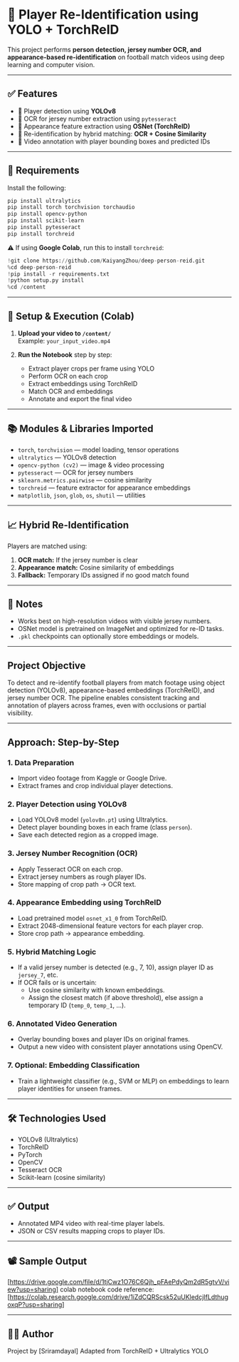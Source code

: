 
# 🎯 Player Re-Identification using YOLO + TorchReID

This project performs **person detection, jersey number OCR, and appearance-based re-identification** on football match videos using deep learning and computer vision.

---



## ✅ Features

- 🧠 Player detection using **YOLOv8**
- 🔢 OCR for jersey number extraction using `pytesseract`
- 🔁 Appearance feature extraction using **OSNet (TorchReID)**
- 🤝 Re-identification by hybrid matching: **OCR + Cosine Similarity**
- 📼 Video annotation with player bounding boxes and predicted IDs

---

## 🔧 Requirements

Install the following:

```bash
pip install ultralytics
pip install torch torchvision torchaudio
pip install opencv-python
pip install scikit-learn
pip install pytesseract
pip install torchreid
```

⚠️ If using **Google Colab**, run this to install `torchreid`:

```python
!git clone https://github.com/KaiyangZhou/deep-person-reid.git
%cd deep-person-reid
!pip install -r requirements.txt
!python setup.py install
%cd /content
```

---

## 🚀 Setup & Execution (Colab)

1. **Upload your video to `/content/`**  
   Example: `your_input_video.mp4`

2. **Run the Notebook** step by step:
   - Extract player crops per frame using YOLO
   - Perform OCR on each crop
   - Extract embeddings using TorchReID
   - Match OCR and embeddings
   - Annotate and export the final video

---

## 📚 Modules & Libraries Imported

- `torch`, `torchvision` — model loading, tensor operations
- `ultralytics` — YOLOv8 detection
- `opencv-python (cv2)` — image & video processing
- `pytesseract` — OCR for jersey numbers
- `sklearn.metrics.pairwise` — cosine similarity
- `torchreid` — feature extractor for appearance embeddings
- `matplotlib`, `json`, `glob`, `os`, `shutil` — utilities

---

## 📈 Hybrid Re-Identification

Players are matched using:
1. **OCR match:** If the jersey number is clear
2. **Appearance match:** Cosine similarity of embeddings
3. **Fallback:** Temporary IDs assigned if no good match found

---

## 📝 Notes

- Works best on high-resolution videos with visible jersey numbers.
- OSNet model is pretrained on ImageNet and optimized for re-ID tasks.
- `.pkl` checkpoints can optionally store embeddings or models.

---


##  Project Objective
To detect and re-identify football players from match footage using object detection (YOLOv8), appearance-based embeddings (TorchReID), and jersey number OCR. The pipeline enables consistent tracking and annotation of players across frames, even with occlusions or partial visibility.

---

##  Approach: Step-by-Step

### 1.  Data Preparation
- Import video footage from Kaggle or Google Drive.
- Extract frames and crop individual player detections.

### 2.  Player Detection using YOLOv8
- Load YOLOv8 model (`yolov8n.pt`) using Ultralytics.
- Detect player bounding boxes in each frame (class `person`).
- Save each detected region as a cropped image.

### 3.  Jersey Number Recognition (OCR)
- Apply Tesseract OCR on each crop.
- Extract jersey numbers as rough player IDs.
- Store mapping of crop path → OCR text.

### 4. Appearance Embedding using TorchReID
- Load pretrained model `osnet_x1_0` from TorchReID.
- Extract 2048-dimensional feature vectors for each player crop.
- Store crop path → appearance embedding.

### 5.  Hybrid Matching Logic
- If a valid jersey number is detected (e.g., 7, 10), assign player ID as `jersey_7`, etc.
- If OCR fails or is uncertain:
  - Use cosine similarity with known embeddings.
  - Assign the closest match (if above threshold), else assign a temporary ID (`temp_0`, `temp_1`, ...).

### 6.  Annotated Video Generation
- Overlay bounding boxes and player IDs on original frames.
- Output a new video with consistent player annotations using OpenCV.

### 7. Optional: Embedding Classification
- Train a lightweight classifier (e.g., SVM or MLP) on embeddings to learn player identities for unseen frames.

---

## 🛠️ Technologies Used
- YOLOv8 (Ultralytics)
- TorchReID
- PyTorch
- OpenCV
- Tesseract OCR
- Scikit-learn (cosine similarity)

---

## ✅ Output
- Annotated MP4 video with real-time player labels.
- JSON or CSV results mapping crops to player IDs.

---



## 📽️ Sample Output

[https://drive.google.com/file/d/1tjCwz1O76C6Qjh_pFAePdyQm2dR5gtvV/view?usp=sharing]
colab notebook code reference:[https://colab.research.google.com/drive/1iZdCQRScsk52uUKledcjIfLdthugoxqP?usp=sharing]

---

## 👨‍💻 Author

Project by [Sriramdayal]
Adapted from TorchReID + Ultralytics YOLO

